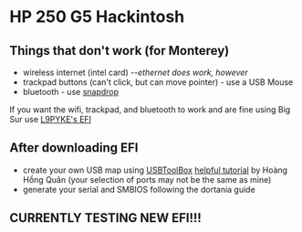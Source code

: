 # HP 250 G5 Hackintosh
## Things that don't work (for Monterey)  
* wireless internet (intel card) --*ethernet does work, however*
* trackpad buttons (can't click, but can move pointer) - use a USB Mouse
* bluetooth - use [snapdrop](https://snapdrop.io)

If you want the wifi, trackpad, and bluetooth to work and are fine using Big Sur use [L9PYKE's EFI](https://github.com/L9PYKE/HPG5250BIGSUR)

## After downloading EFI
* create your own USB map using [USBToolBox](https://github.com/USBToolBox/tool) [helpful tutorial](https://lzhoang2601.github.io/) by Hoàng Hồng Quân (your selection of ports may not be the same as mine)
* generate your serial and SMBIOS following the dortania guide 

## CURRENTLY TESTING NEW EFI!!!
